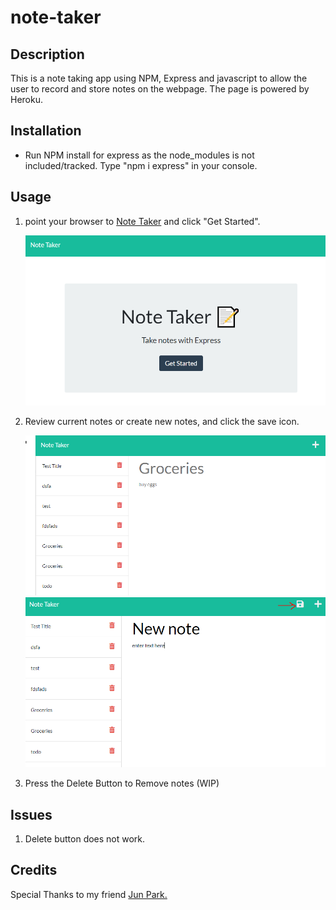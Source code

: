 # note-taker

## Description
This is a note taking app using NPM, Express and javascript to allow the user to record and store notes on the webpage. The page is powered by Heroku.


## Installation
- Run NPM install for express as the node_modules is not included/tracked. Type "npm i express" in your console.


## Usage
1. point your browser to <a href="https://damp-anchorage-79022.herokuapp.com/">Note Taker</a>
    and click "Get Started".    

    <img src="images/Capture1.PNG">

2. Review current notes or create new notes, and click the save icon.

    <img src="images/Capture2.PNG">
    <img src="images/Capture3.PNG">

3. Press the Delete Button to Remove notes (WIP)

    <!-- <img src="images/Capture3.PNG"> -->

## Issues
1. Delete button does not work. 

## Credits


Special Thanks to my friend <a href="https://github.com/zzangu0215">Jun Park.</a>



